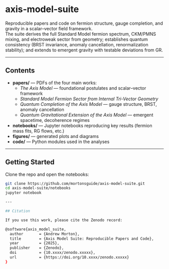 # axis-model-suite

Reproducible papers and code on fermion structure, gauge completion, and gravity in a scalar–vector field framework.  
The suite derives the full Standard Model fermion spectrum, CKM/PMNS mixing, and electroweak sector from geometry; establishes quantum consistency (BRST invariance, anomaly cancellation, renormalization stability); and extends to emergent gravity with testable deviations from GR.

---

## Contents

- **papers/** — PDFs of the four main works:
  - *The Axis Model* — foundational postulates and scalar–vector framework
  - *Standard Model Fermion Sector from Internal Tri-Vector Geometry*
  - *Quantum Completion of the Axis Model* — gauge structure, BRST, anomaly cancellation
  - *Quantum Gravitational Extension of the Axis Model* — emergent spacetime, decoherence regimes
- **notebooks/** — Jupyter notebooks reproducing key results (fermion mass fits, RG flows, etc.)
- **figures/** — generated plots and diagrams
- **code/** — Python modules used in the analyses

---

## Getting Started

Clone the repo and open the notebooks:

```bash
git clone https://github.com/mortonsguide/axis-model-suite.git
cd axis-model-suite/notebooks
jupyter notebook

---

## Citation

If you use this work, please cite the Zenodo record:

@software{axis_model_suite,
  author       = {Andrew Morton},
  title        = {Axis Model Suite: Reproducible Papers and Code},
  year         = {2025},
  publisher    = {Zenodo},
  doi          = {10.xxxx/zenodo.xxxxx},
  url          = {https://doi.org/10.xxxx/zenodo.xxxxx}
}

